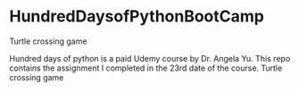# HundredDaysofPythonBootCamp

Turtle crossing game

Hundred days of python is a paid Udemy course by Dr. Angela Yu. This repo contains the assignment I completed in the 23rd date of the course. 
Turtle crossing game